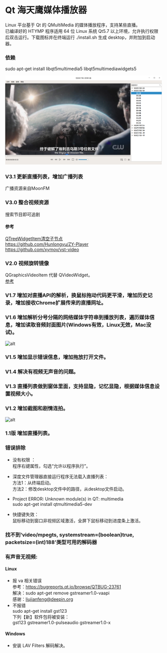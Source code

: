 # Qt 海天鹰媒体播放器
Linux 平台基于 Qt 的 QMultiMedia 的媒体播放程序，支持某些直播。  
已编译好的 HTYMP 程序适用 64 位 Linux 系统 Qt5.7 以上环境，允许执行权限后双击运行。下载图标并在终端运行 ./install.sh 生成 desktop，并附加到启动器。  
### 依赖  
sudo apt-get install libqt5multimedia5 libqt5multimediawidgets5

![alt](preview.png)  

### V3.1 更新直播列表，增加广播列表
广播资源来自MoonFM
### V3.0 整合视频资源
搜索节目即可追剧  
#### 参考
[QTreeWidgetItem清空子节点](https://www.cnblogs.com/azbane/p/11966343.html)  
https://github.com/Hunlongyu/ZY-Player  
https://github.com/xymov/vst-video
### V2.0 视频旋转镜像
QGraphicsVideoItem 代替 QVideoWidget。  
[参考](https://github.com/mgardner99/490/blob/master/mainwindow.cpp)
### V1.7 增加对直播API的解析，换鼠标拖动代码更平滑，增加历史记录，增加接收Chrome扩展传来的直播网址。
### V1.6 增加解析分号分隔的网络媒体字符串到播放列表，遍历媒体信息，增加读取音频封面图片(Windows有效，Linux无效，Mac没试)。
![alt](music_cover.jpg)  
### V1.5 增加显示错误信息，增加拖放打开文件。
### V1.4 解决有视频无声音的问题。
### V1.3 直播列表做到窗体里面，支持显隐，记忆显隐，根据媒体信息设置视频大小。
### V1.2 增加截图和剧情连拍。
![alt](summary.jpg)
### 1.1版 增加直播列表。

### 错误排除
* 没有权限 ：  
程序右键属性，勾选“允许以程序执行”。  
  
* 深度文件管理器直接运行程序无法载入直播列表：  
方法1：从终端启动。  
方法2：修改desktop文件中的路径，从desktop文件启动。  
  
* Project ERROR: Unknown module(s) in QT: multimedia  
sudo apt-get install qtmultimedia5-dev  

* 快捷键失效：  
鼠标移动到窗口非视频区域激活，全屏下鼠标移动到进度条上激活。

### 找不到‘video/mpegts, systemstream=(boolean)true, packetsize=(int)188’类型可用的解码器

### 有声音无视频:  
#### Linux
* 报 va 相关错误  
参考：https://bugreports.qt.io/browse/QTBUG-23761  
解决：sudo apt-get remove gstreamer1.0-vaapi  
感谢：liujianfeng@deepin.org
* 不报错  
    sudo apt-get install gst123  
    下列【新】软件包将被安装：  
    gst123 gstreamer1.0-pulseaudio gstreamer1.0-x  

#### Windows
* 安装 LAV Filters 解码解决。